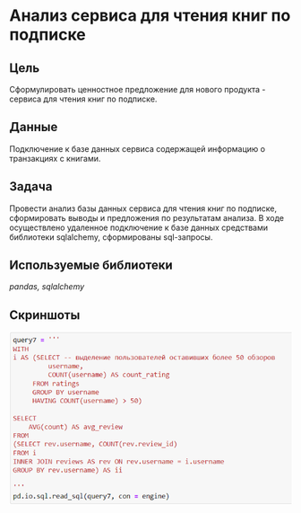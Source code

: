 # Анализ сервиса для чтения книг по подписке

## Цель
Сформулировать ценностное предложение для нового продукта - сервиса для чтения книг по подписке.

## Данные

Подключение к базе данных сервиса содержащей информацию о транзакциях с книгами.

## Задача

Провести анализ базы данных сервиса для чтения книг по подписке, сформировать выводы и предложения по результатам анализа. В ходе осуществлено удаленное подключение к базе данных средствами библиотеки sqlalchemy, сформированы sql-запросы.


## Используемые библиотеки
*pandas, sqlalchemy*

## Скриншоты

![Рисунок_1](ris1.PNG)